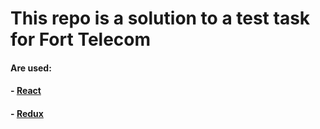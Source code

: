 # This repo is a solution to a test task for Fort Telecom

#### Are used:
#### - [React](https://react.dev/)
#### - [Redux](https://redux.js.org/)
